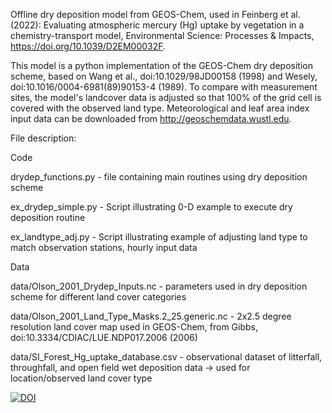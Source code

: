 Offline dry deposition model from GEOS-Chem, used in Feinberg et al. (2022): Evaluating atmospheric mercury (Hg) uptake by vegetation in a chemistry-transport model, Environmental Science: Processes & Impacts, https://doi.org/10.1039/D2EM00032F.

This model is a python implementation of the GEOS-Chem dry deposition scheme, based on Wang et al., doi:10.1029/98JD00158 (1998) and Wesely, doi:10.1016/0004-6981(89)90153-4 (1989). To compare with measurement sites, the model's landcover data is adjusted so that 100% of the grid cell is covered with the observed land type. Meteorological and leaf area index input data can be downloaded from http://geoschemdata.wustl.edu. 

File description:

Code

drydep_functions.py - file containing main routines using dry deposition scheme

ex_drydep_simple.py - Script illustrating 0-D example to execute dry deposition routine 

ex_landtype_adj.py - Script illustrating example of adjusting land type to match observation stations, hourly input data


Data

data/Olson_2001_Drydep_Inputs.nc - parameters used in dry deposition scheme for different land cover categories

data/Olson_2001_Land_Type_Masks.2_25.generic.nc - 2x2.5 degree resolution land cover map used in GEOS-Chem, from Gibbs, doi:10.3334/CDIAC/LUE.NDP017.2006 (2006)

data/SI_Forest_Hg_uptake_database.csv - observational dataset of litterfall, throughfall, and open field wet deposition data -> used for location/observed land cover type

[![DOI](https://zenodo.org/badge/451634536.svg)](https://zenodo.org/badge/latestdoi/451634536)

